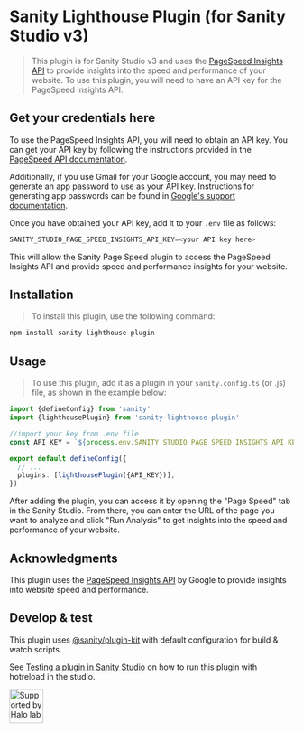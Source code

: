 # Sanity Lighthouse Plugin (for Sanity Studio v3)

> This plugin is for Sanity Studio v3 and uses the [PageSpeed Insights API](https://developers.google.com/speed/docs/insights/v5/about) to provide insights into the speed and performance of your website. To use this plugin, you will need to have an API key for the PageSpeed Insights API.

## Get your credentials here

To use the PageSpeed Insights API, you will need to obtain an API key. You can get your API key by following the instructions provided in the [PageSpeed API documentation](https://developers.google.com/speed/docs/insights/v5/get-started#APIKey).

Additionally, if you use Gmail for your Google account, you may need to generate an app password to use as your API key. Instructions for generating app passwords can be found in [Google's support documentation](https://support.google.com/accounts/answer/185833).

Once you have obtained your API key, add it to your `.env` file as follows:

```javascript
SANITY_STUDIO_PAGE_SPEED_INSIGHTS_API_KEY=<your API key here>
```

This will allow the Sanity Page Speed plugin to access the PageSpeed Insights API and provide speed and performance insights for your website.

## Installation

> To install this plugin, use the following command:

```sh
npm install sanity-lighthouse-plugin
```

## Usage

> To use this plugin, add it as a plugin in your `sanity.config.ts` (or .js) file, as shown in the example below:

```ts
import {defineConfig} from 'sanity'
import {lighthousePlugin} from 'sanity-lighthouse-plugin'

//import your key from .env file
const API_KEY = `${process.env.SANITY_STUDIO_PAGE_SPEED_INSIGHTS_API_KEY}`

export default defineConfig({
  // ...
  plugins: [lighthousePlugin({API_KEY})],
})
```

After adding the plugin, you can access it by opening the "Page Speed" tab in the Sanity Studio. From there, you can enter the URL of the page you want to analyze and click "Run Analysis" to get insights into the speed and performance of your website.

## Acknowledgments

This plugin uses the [PageSpeed Insights API](https://developers.google.com/speed/docs/insights/v5/about) by Google to provide insights into website speed and performance.

## Develop & test

This plugin uses [@sanity/plugin-kit](https://github.com/sanity-io/plugin-kit)
with default configuration for build & watch scripts.

See [Testing a plugin in Sanity Studio](https://github.com/sanity-io/plugin-kit#testing-a-plugin-in-sanity-studio)
on how to run this plugin with hotreload in the studio.

<a href="https://www.halo-lab.com/?utm_source=github">
  <img
    src="https://dgestran.sirv.com/Images/supported-by-halolab.png"
    alt="Supported by Halo lab"
    height="60"
  >
</a>
